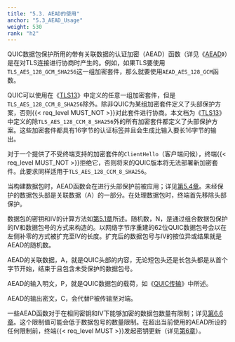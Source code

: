 ```yaml
---
title: "5.3. AEAD的使用"
anchor: "5.3_AEAD_Usage"
weight: 530
rank: "h2"
---
```


QUIC数据包保护所用的带有关联数据的认证加密（AEAD）函数（详见《[AEAD]()》）是在对TLS连接进行协商时产生的。例如，如果TLS要使用`TLS_AES_128_GCM_SHA256`这一组加密套件，那么就要使用`AEAD_AES_128_GCM`函数。

QUIC可以使用在《[TLS13]()》中定义的任意一组加密套件，但是`TLS_AES_128_CCM_8_SHA256`除外。除非QUIC为某组加密套件定义了头部保护方案，否则{{< req_level MUST_NOT >}}对此套件进行协商。本文档为《[TLS13]()》中定义的除`TLS_AES_128_CCM_8_SHA256`外的所有加密套件都定义了头部保护方案。这些加密套件都具有16字节的认证标签并且会生成比输入要长16字节的输出。

对于一个提供了不受终端支持的加密套件的`ClientHello`（客户端问候），终端{{< req_level MUST_NOT >}}拒绝它，否则将来的QUIC版本将无法部署新加密套件。此要求同样适用于`TLS_AES_128_CCM_8_SHA256`。

当构建数据包时，AEAD函数会在进行头部保护前被应用；详见[第5.4章]()。未经保护的数据包头部是关联数据（A）的一部分。在处理数据包时，终端首先移除头部保护。

数据包的密钥和IV的计算方法如[第5.1章]()所述。随机数，N，是通过组合数据包保护的IV和数据包号的方式来构造的。以网络字节序重建的62位QUIC数据包号会以在左侧补零的方式被扩充至IV的长度。扩充后的数据包号与IV的按位异或结果就是AEAD的随机数。

AEAD的关联数据，A，就是QUIC头部的内容，无论短包头还是长包头都是从首个字节开始，结束于且包含未受保护的数据包号。

AEAD的输入明文，P，就是QUIC数据包的载荷，如《[QUIC传输]()》中所述。

AEAD的输出密文，C，会代替P被传输至对端。

一些AEAD函数对于在相同密钥和IV下能够加密的数据包数量有限制；详见[第6.6章]()。这个限制值可能会低于数据包号的数量限制。在超出当前使用的AEAD所设的任何限制前，终端{{< req_level MUST >}}发起密钥更新（详见[第6章]()）。
